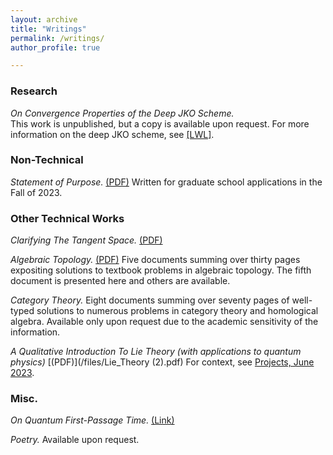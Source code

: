 ```yaml
---
layout: archive
title: "Writings"
permalink: /writings/
author_profile: true

---
```



### Research

*On Convergence Properties of the Deep JKO Scheme.*  
This work is unpublished, but a copy is available upon request. For more information on the deep JKO scheme, see [\[LWL\]](https://www.sciencedirect.com/science/article/pii/S0021999124004364?ref=pdf_download&fr=RR-2&rr=90208f984a7d511c).


### Non-Technical

*Statement of Purpose.* [(PDF)](/files/Statement.pdf)
Written for graduate school applications in the Fall of 2023. 


### Other Technical Works

*Clarifying The Tangent Space.* [(PDF)](/files/tangent_space.pdf)

*Algebraic Topology.* [(PDF)](/files/AlgTop.pdf)
Five documents summing over thirty pages expositing solutions to textbook problems in algebraic topology. The fifth document is presented here and others are available.

*Category Theory.* 
Eight documents summing over seventy pages of well-typed solutions to numerous problems in category theory and homological algebra. Available only upon request due to the academic sensitivity of the information.

*A Qualitative Introduction To Lie Theory (with applications to quantum physics)* [(PDF)](/files/Lie_Theory (2).pdf)
For context, see [Projects, June 2023](https://monte-mahlum.github.io/projects/).


### Misc.

*On Quantum First-Passage Time.* [(Link)](https://physics.stackexchange.com/questions/774291/quantum-first-passage-time)

*Poetry.*
Available upon request.

